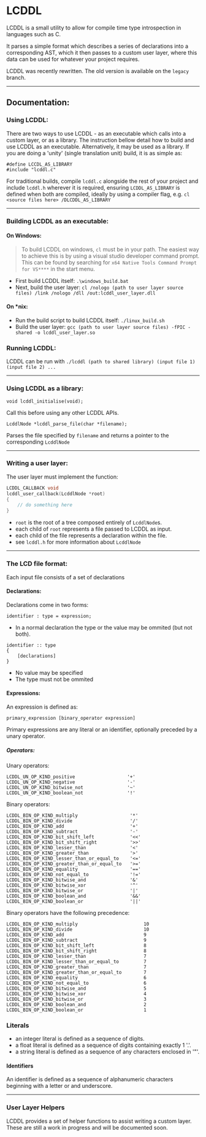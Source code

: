 # LCDDL

LCDDL is a small utility to allow for compile time type introspection in languages such as C.

It parses a simple format which describes a series of declarations into a corresponding AST, which it then passes to a custom user layer, where this data can be used for whatever your project requires.

LCDDL was recently rewritten.
The old version is available on the `legacy` branch.

---

## Documentation:
### Using LCDDL:
There are two ways to use LCDDL - as an executable which calls into a custom layer, or as a library.
The instruction bellow detail how to build and use LCDDL as an executable.
Alternatively, it may be used as a library.
If you are doing a 'unity' (single translation unit) build, it is as simple as:
```
#define LCCDL_AS_LIBRARY
#include "lcddl.c"
```
For traditional builds, compile `lcddl.c` alongside the rest of your project and include `lcddl.h` wherever it is required, ensuring `LCDDL_AS_LIBRARY` is defined when both are compiled, ideally by using a compiler flag, e.g. `cl <source files here> /DLCDDL_AS_LIBRARY`

---

### Building LCDDL as an executable:
#### On Windows:
> To build LCDDL on windows, `cl` must be in your path. The easiest way to achieve this is by using a visual studio developer command prompt. This can be found by searching for `x64 Native Tools Command Prompt for VS****` in the start menu.
* First build LCDDL itself: `.\windows_build.bat`
* Next, build the user layer: `cl /nologo (path to user layer source files) /link /nologo /dll /out:lcddl_user_layer.dll`

#### On \*nix:
* Run the build script to build LCDDL itself: `./linux_build.sh`
* Build the user layer: `gcc (path to user layer source files) -fPIC -shared -o lcddl_user_layer.so`

### Running LCDDL:
LCDDL can be run with `./lcddl (path to shared library) (input file 1) (input file 2) ...`

---

### Using LCDDL as a library:

```
void lcddl_initialise(void);
```
Call this before using any other LCDDL APIs.

```
LcddlNode *lcddl_parse_file(char *filename);
```
Parses the file specified by `filename` and returns a pointer to the corresponding `LcddlNode`

---

### Writing a user layer:
The user layer must implement the function:
``` c
LCDDL_CALLBACK void
lcddl_user_callback(LcddlNode *root)
{
    // do something here
}
```
* `root` is the root of a tree composed entirely of `LcddlNode`s.
* each child of `root` represents a file passed to LCDDL as input.
* each child of the file represents a declaration within the file.
* see `lcddl.h` for more information about `LcddlNode`

---

### The LCD file format:
Each input file consists of a set of declarations
#### Declarations:
Declarations come in two forms:
```
identifier : type = expression;
```
* In a normal declaration the type or the value may be ommited (but not both).

```
identifier :: type
{
    [declarations]
}
```
* No value may be specified
* The type must not be ommited

#### Expressions:
An expression is defined as:
```
primary_expression [binary_operator expression]
```
Primary expressions are any literal or an identifier, optionally preceded by a unary operator.

##### Operators:
Unary operators:
```
LCDDL_UN_OP_KIND_positive                   '+'
LCDDL_UN_OP_KIND_negative                   '-'
LCDDL_UN_OP_KIND_bitwise_not                '~'
LCDDL_UN_OP_KIND_boolean_not                '!'
```
Binary operators:
```
LCDDL_BIN_OP_KIND_multiply                   '*'
LCDDL_BIN_OP_KIND_divide                     '/'
LCDDL_BIN_OP_KIND_add                        '+'
LCDDL_BIN_OP_KIND_subtract                   '-'
LCDDL_BIN_OP_KIND_bit_shift_left             '<<'
LCDDL_BIN_OP_KIND_bit_shift_right            '>>'
LCDDL_BIN_OP_KIND_lesser_than                '<'
LCDDL_BIN_OP_KIND_greater_than               '>'
LCDDL_BIN_OP_KIND_lesser_than_or_equal_to    '<='
LCDDL_BIN_OP_KIND_greater_than_or_equal_to   '>='
LCDDL_BIN_OP_KIND_equality                   '=='
LCDDL_BIN_OP_KIND_not_equal_to               '!='
LCDDL_BIN_OP_KIND_bitwise_and                '&'
LCDDL_BIN_OP_KIND_bitwise_xor                '^'
LCDDL_BIN_OP_KIND_bitwise_or                 '|'
LCDDL_BIN_OP_KIND_boolean_and                '&&'
LCDDL_BIN_OP_KIND_boolean_or                 '||'
```

Binary operators have the following precedence:
```
LCDDL_BIN_OP_KIND_multiply                        10
LCDDL_BIN_OP_KIND_divide                          10
LCDDL_BIN_OP_KIND_add                             9
LCDDL_BIN_OP_KIND_subtract                        9
LCDDL_BIN_OP_KIND_bit_shift_left                  8
LCDDL_BIN_OP_KIND_bit_shift_right                 8
LCDDL_BIN_OP_KIND_lesser_than                     7
LCDDL_BIN_OP_KIND_lesser_than_or_equal_to         7
LCDDL_BIN_OP_KIND_greater_than                    7
LCDDL_BIN_OP_KIND_greater_than_or_equal_to        7
LCDDL_BIN_OP_KIND_equality                        6
LCDDL_BIN_OP_KIND_not_equal_to                    6
LCDDL_BIN_OP_KIND_bitwise_and                     5
LCDDL_BIN_OP_KIND_bitwise_xor                     4
LCDDL_BIN_OP_KIND_bitwise_or                      3
LCDDL_BIN_OP_KIND_boolean_and                     2
LCDDL_BIN_OP_KIND_boolean_or                      1
```

### Literals
* an integer literal is defined as a sequence of digits.
* a float literal is defined as a sequence of digits containing exactly 1 '.'.
* a string literal is defined as a sequence of any characters enclosed in '"'.

#### Identifiers
An identifier is defined as a sequence of alphanumeric characters beginning with a letter or and underscore.

---

### User Layer Helpers
LCDDL provides a set of helper functions to assist writing a custom layer.
These are still a work in progress and will be documented soon.
